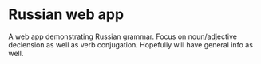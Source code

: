 # Russian web app
A web app demonstrating Russian grammar. 
Focus on noun/adjective declension as well as verb conjugation. 
Hopefully will have general info as well.
